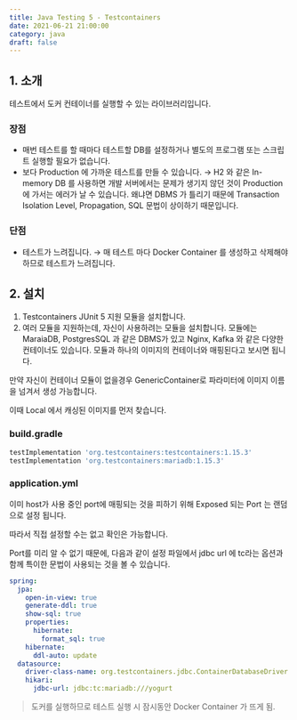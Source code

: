```yaml
---
title: Java Testing 5 - Testcontainers
date: 2021-06-21 21:00:00
category: java
draft: false
---
```


## 1. 소개

테스트에서 도커 컨테이너를 실행할 수 있는 라이브러리입니다.

### 장점

- 매번 테스트를 할 때마다 테스트할 DB를 설정하거나 별도의 프로그램 또는 스크립트 실행할 필요가 없습니다.
- 보다 Production 에 가까운 테스트를 만들 수 있습니다.
  → H2 와 같은 In-memory DB 를 사용하면 개발 서버에서는 문제가 생기지 않던 것이 Production 에 가서는 에러가 날 수 있습니다. 왜냐면 DBMS 가 틀리기 때문에 Transaction Isolation Level, Propagation, SQL 문법이 상이하기 때문입니다.

### 단점

- 테스트가 느려집니다.
  → 매 테스트 마다 Docker Container 를 생성하고 삭제해야 하므로 테스트가 느려집니다.

## 2. 설치

1. Testcontainers JUnit 5 지원 모듈을 설치합니다.
2. 여러 모듈을 지원하는데, 자신이 사용하려는 모듈을 설치합니다.
   모듈에는 MaraiaDB, PostgresSQL 과 같은 DBMS가 있고 Nginx, Kafka 와 같은 다양한 컨테이너도 있습니다. 모듈과 하나의 이미지의 컨테이너와 매핑된다고 보시면 됩니다.

만약 자신이 컨테이너 모듈이 없을경우 GenericContainer로 파라미터에 이미지 이름을 넘겨서 생성 가능합니다.

이때 Local 에서 캐싱된 이미지를 먼저 찾습니다.

### build.gradle

```groovy
testImplementation 'org.testcontainers:testcontainers:1.15.3'
testImplementation 'org.testcontainers:mariadb:1.15.3'
```

### application.yml

이미 host가 사용 중인 port에 매핑되는 것을 피하기 위해 Exposed 되는 Port 는 랜덤으로 설정 됩니다.

따라서 직접 설정할 수는 없고 확인은 가능합니다.

Port를 미리 알 수 없기 때문에, 다음과 같이 설정 파일에서 jdbc url 에 tc라는 옵션과 함께 특이한 문법이 사용되는 것을 볼 수 있습니다.

```yaml
spring:
  jpa:
    open-in-view: true
    generate-ddl: true
    show-sql: true
    properties:
      hibernate:
        format_sql: true
    hibernate:
      ddl-auto: update
  datasource:
    driver-class-name: org.testcontainers.jdbc.ContainerDatabaseDriver
    hikari:
      jdbc-url: jdbc:tc:mariadb:///yogurt
```

> 도커를 실행하므로 테스트 실행 시 잠시동안 Docker Container 가 뜨게 됨.
